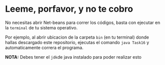 # Leeme, porfavor, y no te cobro

No necesitas abrir Net-beans para correr los códigos, basta con ejecutar en la `terminal` de tu sistema operativo.

Por ejemplo, al abrir ubicacion de la carpeta `bin` (en tu terminal) donde hallas descargado este repositorio,
ejecutas el comando `java Task16` y automaticamente correra el programa.

**NOTA:** Debes tener el `jdk`de java instalado para poder realizar esto
